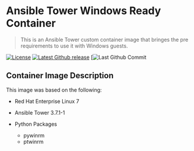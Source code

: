 # Ansible Tower Windows Ready Container 
> This is an Ansible Tower custom container image that bringes the pre requirements to use it with Windows guests.

[![License](http://img.shields.io/:license-mit-blue.svg?style=flat-square)](http://badges.mit-license.org)
[![Latest Github release](https://img.shields.io/badge/release-v1.0-brightgreen)](https://github.com/abass0/winrm-tower/releases)
[![Last Github Commit](https://img.shields.io/github/last-commit/abass0/winrm-tower/master?style=plastic)


## Container Image Description

This image was based on the following:

  * Red Hat Enterprise Linux 7
  
  * Ansible Tower 3.7.1-1
  
  * Python Packages
    * pywinrm
    * ptwinrm



